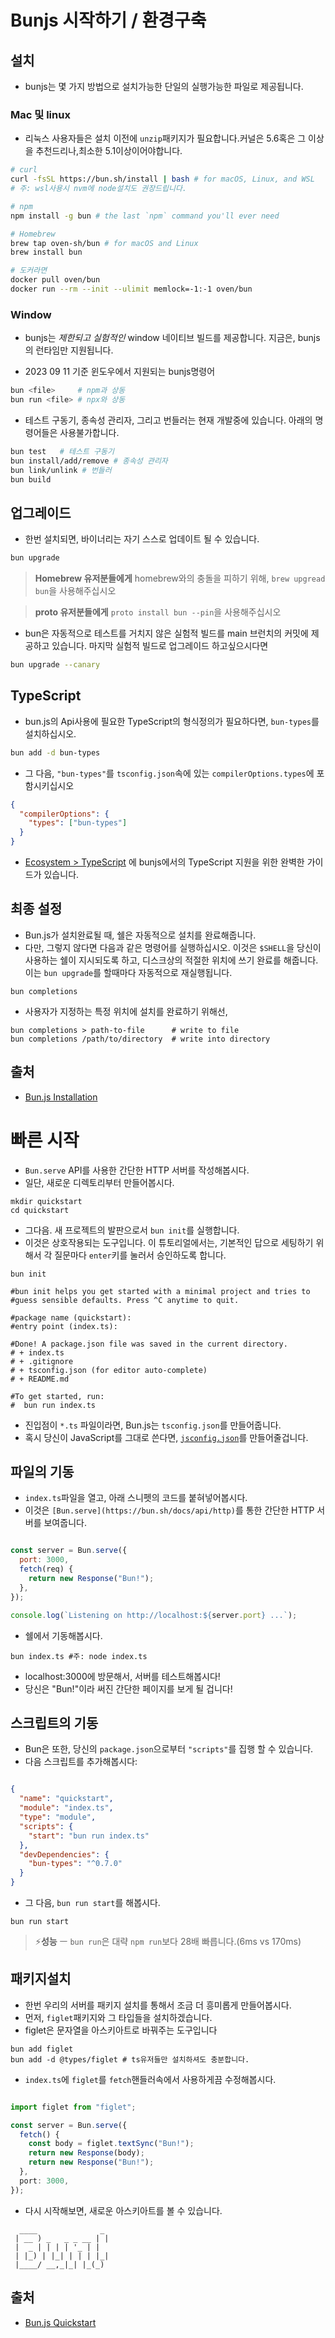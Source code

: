 # Bunjs 시작하기 / 환경구축

## 설치
- bunjs는 몇 가지 방법으로 설치가능한 단일의 실행가능한 파일로 제공됩니다.

### Mac 및 linux
- 리눅스 사용자들은 설치 이전에 `unzip`패키지가 필요합니다.커널은 5.6혹은 그 이상을 추천드리나,최소한 5.1이상이어야합니다.
```bash
# curl
curl -fsSL https://bun.sh/install | bash # for macOS, Linux, and WSL
# 주: wsl사용시 nvm에 node설치도 권장드립니다.

# npm
npm install -g bun # the last `npm` command you'll ever need

# Homebrew
brew tap oven-sh/bun # for macOS and Linux
brew install bun

# 도커라면 
docker pull oven/bun
docker run --rm --init --ulimit memlock=-1:-1 oven/bun
```

### Window 
- bunjs는 _제한되고 실험적인_ window 네이티브 빌드를 제공합니다. 지금은, bunjs의 런타임만 지원됩니다.

- 2023 09 11 기준 윈도우에서 지원되는 bunjs명령어
```bash
bun <file>     # npm과 상동
bun run <file> # npx와 상동
```

- 테스트 구동기, 종속성 관리자, 그리고 번들러는 현재 개발중에 있습니다. 아래의 명령어들은 사용불가합니다.
```bash
bun test   # 테스트 구동기
bun install/add/remove # 종속성 관리자
bun link/unlink # 번들러
bun build
```

## 업그레이드 
- 한번 설치되면, 바이너리는 자기 스스로 업데이트 될 수 있습니다.
```bash
bun upgrade
```
> **Homebrew 유저분들에게** homebrew와의 충돌을 피하기 위해, `brew upgread bun`을 사용해주십시오

> **proto 유저분들에게** `proto install bun --pin`을 사용해주십시오

- bun은 자동적으로 테스트를 거치지 않은 실험적 빌드를 main 브런치의 커밋에 제공하고 있습니다. 마지막 실험적 빌드로 업그레이드 하고싶으시다면
```bash
bun upgrade --canary
```

## TypeScript
- bun.js의 Api사용에 필요한 TypeScript의 형식정의가 필요하다면, `bun-types`를 설치하십시오.
```bash
bun add -d bun-types 
```
- 그 다음, `"bun-types"`를 `tsconfig.json`속에 있는 `compilerOptions.types`에 포함시키십시오

```json
{
  "compilerOptions": {
    "types": ["bun-types"]
  }
}
```
- [Ecosystem > TypeScript](https://bun.sh/docs/runtime/typescript) 에 bunjs에서의 TypeScript 지원을 위한 완벽한 가이드가 있습니다.

## 최종 설정
- Bun.js가 설치완료될 때, 쉘은 자동적으로 설치를 완료해줍니다.
- 다만, 그렇지 않다면 다음과 같은 명령어를 실행하십시오. 이것은 `$SHELL`을 당신이 사용하는 쉘이 지시되도록 하고, 디스크상의 적절한 위치에 쓰기 완료를 해줍니다.이는 `bun upgrade`를 할때마다 자동적으로 재실행됩니다.
```shell
bun completions
```
- 사용자가 지정하는 특정 위치에 설치를 완료하기 위해선,
```shell
bun completions > path-to-file      # write to file
bun completions /path/to/directory  # write into directory
```
## 출처 
- [Bun.js Installation](https://bun.sh/docs/installation)

# 빠른 시작

- `Bun.serve` API를 사용한 간단한 HTTP 서버를 작성해봅시다.
- 일단, 새로운 디렉토리부터 만들어봅시다.
```shell
mkdir quickstart
cd quickstart 
```
- 그다음. 새 프로젝트의 발판으로서 `bun init`를 실행합니다.
- 이것은 상호작용되는 도구입니다. 이 튜토리얼에서는, 기본적인 답으로 세팅하기 위해서 각 질문마다 `enter`키를 눌러서 승인하도록 합니다.
```shell
bun init

#bun init helps you get started with a minimal project and tries to
#guess sensible defaults. Press ^C anytime to quit.

#package name (quickstart):
#entry point (index.ts):

#Done! A package.json file was saved in the current directory.
# + index.ts
# + .gitignore
# + tsconfig.json (for editor auto-complete)
# + README.md

#To get started, run:
#  bun run index.ts
```
- 진입점이 `*.ts` 파일이라면, Bun.js는 `tsconfig.json`를 만들어줍니다.
- 혹시 당신이 JavaScript를 그대로 쓴다면, [`jsconfig.json`](https://code.visualstudio.com/docs/languages/jsconfig)를 만들어줄겁니다.

## 파일의 기동
- `index.ts`파일을 열고, 아래 스니펫의 코드를 붙혀넣어봅시다.
- 이것은 `[Bun.serve](https://bun.sh/docs/api/http)`를 통한 간단한 HTTP 서버를 보여줍니다.

```js

const server = Bun.serve({
  port: 3000,
  fetch(req) {
    return new Response("Bun!");
  },
});

console.log(`Listening on http://localhost:${server.port} ...`);


```
- 쉘에서 기동해봅시다.
```shell
bun index.ts #주: node index.ts
```
- localhost:3000에 방문해서, 서버를 테스트해봅시다!
- 당신은 "Bun!"이라 써진 간단한 페이지를 보게 될 겁니다!

## 스크립트의 기동

- Bun은 또한, 당신의 `package.json`으로부터 `"scripts"`를 집행 할 수 있습니다. 
- 다음 스크립트를 추가해봅시다:
```json

{
  "name": "quickstart",
  "module": "index.ts",
  "type": "module",
  "scripts": {
    "start": "bun run index.ts"
  },
  "devDependencies": {
    "bun-types": "^0.7.0"
  }
}
```
- 그 다음, `bun run start`를 해봅시다.

```shell
bun run start
```
> ⚡️**성능** ㅡ `bun run`은 대략 `npm run`보다 28배 빠릅니다.(6ms vs 170ms)

## 패키지설치
- 한번 우리의 서버를 패키지 설치를 통해서 조금 더 흥미롭게 만들어봅시다.
- 먼저, `figlet`패키지와 그 타입들을 설치하겠습니다.
- figlet은 문자열을 아스키아트로 바꿔주는 도구입니다

```shell
bun add figlet
bun add -d @types/figlet # ts유저들만 설치하셔도 충분합니다.
```

- `index.ts`에 `figlet`를 `fetch`핸들러속에서 사용하게끔 수정해봅시다.

```ts

import figlet from "figlet";

const server = Bun.serve({
  fetch() {
    const body = figlet.textSync("Bun!");
    return new Response(body);
    return new Response("Bun!");
  },
  port: 3000,
});

```

- 다시 시작해보면, 새로운 아스키아트를 볼 수 있습니다.
```shell
  ____              _
 | __ ) _   _ _ __ | |
 |  _ | | | | '_ | |
 | |_) | |_| | | | |_|
 |____/ __,_|_| |_(_)

```

## 출처 
- [Bun.js Quickstart](https://bun.sh/docs/quickstart)
